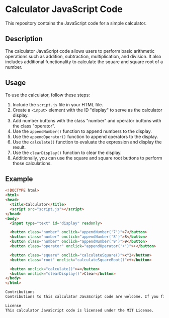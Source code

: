 # Calculator JavaScript Code

This repository contains the JavaScript code for a simple calculator.

## Description

The calculator JavaScript code allows users to perform basic arithmetic operations such as addition, subtraction, multiplication, and division. It also includes additional functionality to calculate the square and square root of a number.

## Usage

To use the calculator, follow these steps:

1. Include the `script.js` file in your HTML file.
2. Create a `<input>` element with the ID "display" to serve as the calculator display.
3. Add number buttons with the class "number" and operator buttons with the class "operator".
4. Use the `appendNumber()` function to append numbers to the display.
5. Use the `appendOperator()` function to append operators to the display.
6. Use the `calculate()` function to evaluate the expression and display the result.
7. Use the `clearDisplay()` function to clear the display.
8. Additionally, you can use the square and square root buttons to perform those calculations.

## Example

```html
<!DOCTYPE html>
<html>
<head>
  <title>Calculator</title>
  <script src="script.js"></script>
</head>
<body>
  <input type="text" id="display" readonly>

  <button class="number" onclick="appendNumber('7')">7</button>
  <button class="number" onclick="appendNumber('8')">8</button>
  <button class="number" onclick="appendNumber('9')">9</button>
  <button class="operator" onclick="appendOperator('+')">+</button>

  <button class="square" onclick="calculateSquare()">x^2</button>
  <button class="root" onclick="calculateSquareRoot()">√</button>

  <button onclick="calculate()">=</button>
  <button onclick="clearDisplay()">Clear</button>
</body>
</html>

Contributions
Contributions to this calculator JavaScript code are welcome. If you find any issues or have suggestions for improvement, please feel free to open an issue or submit a pull request.

License
This calculator JavaScript code is licensed under the MIT License.